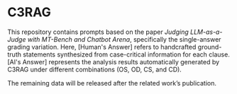 # C3RAG

This repository contains prompts based on the paper *Judging LLM-as-a-Judge with MT-Bench and Chatbot Arena*, specifically the single-answer grading variation.
Here, [Human's Answer] refers to handcrafted ground-truth statements synthesized from case-critical information for each clause.
      [AI's Answer] represents the analysis results automatically generated by C3RAG under different combinations (OS, OD, CS, and CD).

The remaining data will be released after the related work’s publication.
